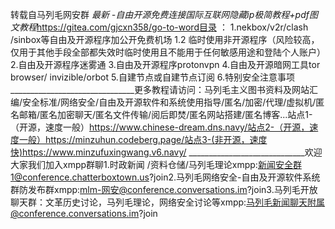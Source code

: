 转载自马列毛网安群
*最新 -自由开源免费连接国际互联网隐藏ip极简教程+pdf图文教程*https://gitea.com/gjcxn358/go-to-word目录 ：    1.nekbox/v2r/clash /sinbox等自由及开源程序加公开免费机场  1.2 临时使用非开源程序（风险较高，仅用于其他手段全部都失效时临时使用且不能用于任何敏感用途和登陆个人账户）          2.自由及开源程序迷雾通                  3.自由及开源程序protonvpn                 4.自由及开源暗网工具tor browser/ invizible/orbot                  5.自建节点或自建节点订阅           6.特别安全注意事项              _______________________________更多教程请访问：马列毛主义图书资料及网站汇编/安全标准/网络安全/自由及开源软件和系统使用指导/匿名/加密/代理/虚拟机/匿名邮箱/匿名加密聊天/匿名文件传输/阅后即焚/匿名网站搭建/匿名博客...站点1-（开源，速度一般）https://www.chinese-dream.dns.navy/站点2-（开源，速度一般）https://minzuhun.codeberg.page/站点3-(非开源，速度快)https://www.minzufuxingwang.v6.navy/ 	_____________________________欢迎大家我们加入xmpp群聊1.时政新闻 /资料仓储/马列毛理论xmpp:新闻安全群1@conference.chatterboxtown.us?join2.马列毛网络安全-自由及开源软件系统群防发布群xmpp:mlm-网安@conference.conversations.im?join3.马列毛开放聊天群：文革历史讨论，马列毛理论，网络安全讨论等xmpp:马列毛新闻聊天附属@conference.conversations.im?join
<!--stackedit_data:
eyJoaXN0b3J5IjpbLTMyNTc3MTQ5MCwxNTAwOTk4MTQ1LDI0NT
AwMzAzNSwtMjA4ODc0NjYxMiwxMzE1ODgyNTk2LC03MzY5Mzg4
MjIsNTY5NDcwMjM2LDQ5NzgxODgxMCwtNDA5OTAzNjUyLC04Mj
ExMjc3MDgsMTkyMzI4NDI3OCwtMTU5NDk0NjUxOSwtMTgyNjUz
MTA4OCw5NzY5NDA3MjUsLTMzODg1MzIwMCwxNDU1ODMyMjgsND
k3ODE4ODEwLDgwODQ1NzQ5NywzNDgwOTA3OThdfQ==
-->